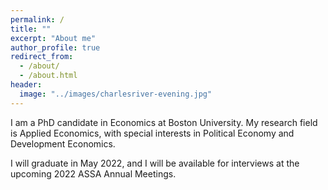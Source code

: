 ```yaml
---
permalink: /
title: ""
excerpt: "About me"
author_profile: true
redirect_from: 
  - /about/
  - /about.html
header:
  image: "../images/charlesriver-evening.jpg"
---
```


I am a PhD candidate in Economics at Boston University.  My research field is Applied Economics, with special interests in Political Economy and Development Economics.  

I will graduate in May 2022, and I will be available for interviews at the upcoming 2022 ASSA Annual Meetings.